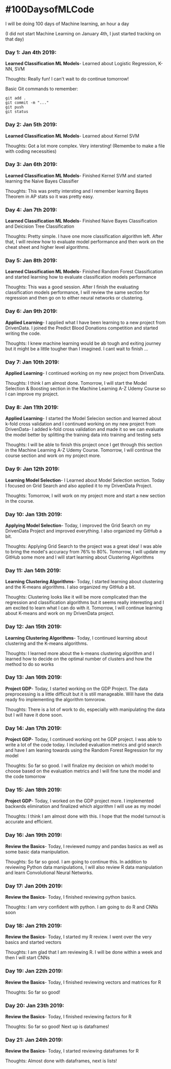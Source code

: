 # #100DaysofMLCode

I will be doing 100 days of Machine learning, an hour a day

(I did not start Machine Learning on January 4th, I just started tracking on that day)

### Day 1: Jan 4th 2019:
   **Learned Classification ML Models**- Learned about Logistic Regression, K-NN, SVM 
   
   Thoughts: Really fun! I can't wait to do continue tomorrow! 
   
  Basic Git commands to remember:
   ```
   git add . 
   git commit -m "..."
   git push
   git status
   ```

### Day 2: Jan 5th 2019:
   **Learned Classification ML Models**- Learned about Kernel SVM 
   
   Thoughts: Got a lot more complex. Very intersting! (Remembe to make a file with coding necessities)
   
### Day 3: Jan 6th 2019:
   **Learned Classification ML Models**- Finished Kernel SVM and started learning the Naive Bayes Classifier 
   
   Thoughts: This was pretty intersting and I remember learning Bayes Theorem in AP stats so it was pretty easy.

### Day 4: Jan 7th 2019:
   **Learned Classification ML Models**- Finished Naive Bayes Classification and Deicision Tree Classification 
   
   Thoughts: Pretty simple. I have one more classification algorithm left. After that, I will review how to evaluate model performance and then work on the cheat sheet and higher level algorithms.

### Day 5: Jan 8th 2019:
   **Learned Classification ML Models**- Finished Random Forest Classification and started learning how to evaluate classification models performance 
   
   Thoughts: This was a good session. After I finish the evaluating classification models performance, I will review the same section for regression and then go on to either neural networks or clustering.
  
### Day 6: Jan 9th 2019:
   **Applied Learning**- I applied what I have been learning to a new project from DrivenData. I joined the Predict Blood Donations competition and started writing the code.
   
   Thoughts: I knew machine learning would be ab tough and exiting journey but it might be a little tougher than I imagined. I cant wait to finish ...
   
### Day 7: Jan 10th 2019:
   **Applied Learning**- I continued working on my new project from DrivenData. 
   
   Thoughts: I think I am almost done. Tomorrow, I will start the Model Selection & Boosting section in the Machine Learning A-Z Udemy Course so I can improve my project.

### Day 8: Jan 11th 2019:
   **Applied Learning**- I started the Model Selecion section and learned about k-fold cross validation and I continued working on my new project from DrivenData- I added k-fold cross validation and made it so we can evaluate the model better by splitting the training data into training and testing sets
   
   Thoughts: I will be able to finish this project once I get through this section in the Machine Learning A-Z Udemy Course. Tomorrow, I will continue the course section and work on my project more.

### Day 9: Jan 12th 2019:
   **Learning Model Selection**- I Learned about Model Selection section. Today I focused on Grid Search and also applied it to my DrivenData Project. 
   
   Thoughts: Tomorrow, I will work on my project more and start a new section in the course.
 
### Day 10: Jan 13th 2019:
   **Applying Model Selection**- Today, I improved the Grid Search on my DrivenData Project and improved everything. I also organized my GitHub a bit.
   
   Thoughts: Applying Grid Search to the project was a great idea! I was able to bring the model's accuracy from 76% to 80%. Tomorrow, I will update my GitHub some more and I will start learning about Clustering Algorithms

### Day 11: Jan 14th 2019:
   **Learning Clustering Algorithms**- Today, I started learning about clustering and the K-means algorithms. I also organized my GitHub a bit.
   
   Thoughts: Clustering looks like it will be more complicated than the regression and classification algorithms but it seems really interesting and I am excited to learn what I can do with it. Tomorrow, I will continue learning about K-means and work on my DrivenData project.

### Day 12: Jan 15th 2019:
   **Learning Clustering Algorithms**- Today, I continued learning about clustering and the K-means algorithms.
   
   Thoughts: I learned more about the k-means clustering algorithm and I learned how to decide on the optimal number of clusters and how the method to do so works
   
### Day 13: Jan 16th 2019:
   **Project GDP**- Today, I started working on the GDP Project. The data preprocessing is a little difficult but it is still manageable. Will have the data ready fro implementing the algorithm tomrorow.
   
   Thoughts: There is a lot of work to do, especially with  manipulating the data but I will have it done soon.
   
### Day 14: Jan 17th 2019:
   **Project GDP**- Today, I continued working ont he GDP project. I was able to write a lot of the code today. I included evaluation metrics and grid search and have I am leaning towards using the Random Forest Regression for my model
   
   Thoughts: So far so good. I will finalize my decision on which model to choose based on the evaluation metrics and I will fine tune the model and the code tomorrow
      
### Day 15: Jan 18th 2019:
   **Project GDP**- Today, I worked on the GDP project more. I implemented backwrds elimination and finalized which algorithm I will use as my model
   
   Thoughts: I think I am almost done with this. I hope that the model turnout is accurate and efficient.
   
### Day 16: Jan 19th 2019:
   **Review the Basics**- Today, I reviewed numpy and pandas basics as well as some basic data manipulation.
   
   Thoughts: So far so good. I am going to continue this. In addition to reviewing Python data manipulations, I will also review R data manipulation and learn Convolutional Neural Networks.

### Day 17: Jan 20th 2019:
   **Review the Basics**- Today, I finished reviewing python basics.
   
   Thoughts: I am very confident with python. I am going to do R and CNNs soon

### Day 18: Jan 21th 2019:
   **Review the Basics**- Today, I started my R review. I went over the very basics and started vectors
   
   Thoughts: I am glad that I am reviewing R. I will be done within a week and then I will start CNNs
   
### Day 19: Jan 22th 2019:
   **Review the Basics**- Today, I finished reviewing vectors and matrices for R
   
   Thoughts: So far so good!

### Day 20: Jan 23th 2019:
   **Review the Basics**- Today, I finished reviewing factors for R
   
   Thoughts: So far so good! Next up is dataframes!

### Day 21: Jan 24th 2019:
   **Review the Basics**- Today, I started reviewing dataframes for R
   
   Thoughts: Almost done with dataframes, next is lists!
